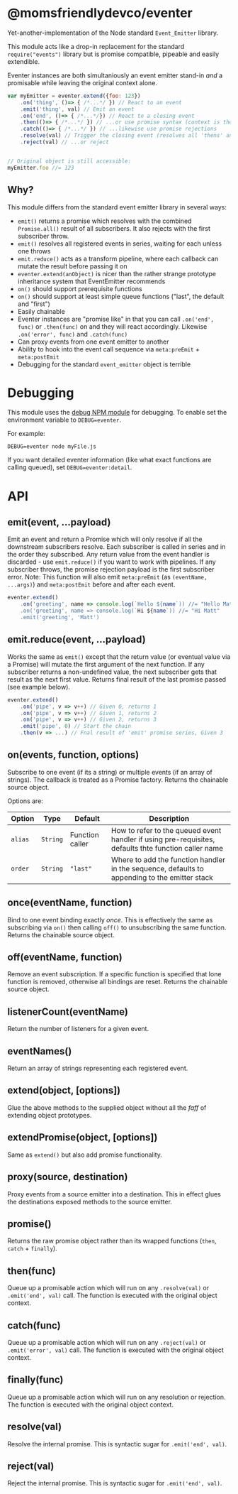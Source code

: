 @momsfriendlydevco/eventer
==========================
Yet-another-implementation of the Node standard `Event_Emitter` library.

This module acts like a drop-in replacement for the standard `require("events")` library but is promise compatible, pipeable and easily extendible.

Eventer instances are both simultaniously an event emitter stand-in _and_ a promisable while leaving the original context alone.


```javascript
var myEmitter = eventer.extend({foo: 123})
	.on('thing', ()=> { /*...*/ }) // React to an event
	.emit('thing', val) // Emit an event
	.on('end', ()=> { /*...*/}) // React to a closing event
	.then(()=> { /*...*/ }) // ...or use promise syntax (context is the original object so `this.foo` is available)
	.catch(()=> { /*...*/ }) // ...likewise use promise rejections
	.resolve(val) // Trigger the closing event (resolves all 'thens' and `.on('end')`)
	.reject(val) // ...or reject


// Original object is still accessible:
myEmitter.foo //= 123
```


Why?
----
This module differs from the standard event emitter library in several ways:

* `emit()` returns a promise which resolves with the combined `Promise.all()` result of all subscribers. It also rejects with the first subscriber throw.
* `emit()` resolves all registered events in series, waiting for each unless one throws
* `emit.reduce()` acts as a transform pipeline, where each callback can mutate the result before passing it on
* `eventer.extend(anObject)` is nicer than the rather strange prototype inheritance system that EventEmitter recommends
* `on()` should support prerequisite functions
* `on()` should support at least simple queue functions ("last", the default and "first")
* Easily chainable
* Eventer instances are "promise like" in that you can call `.on('end', func)` or `.then(func)` on and they will react accordingly. Likewise `.on('error', func)` and `.catch(func)`
* Can proxy events from one event emitter to another
* Ability to hook into the event call sequence via `meta:preEmit` + `meta:postEmit`
* Debugging for the standard `event_emitter` object is terrible


Debugging
=========
This module uses the [debug NPM module](https://github.com/visionmedia/debug) for debugging. To enable set the environment variable to `DEBUG=eventer`.

For example:

```
DEBUG=eventer node myFile.js
```

If you want detailed eventer information (like what exact functions are calling queued), set `DEBUG=eventer:detail`.


API
===

emit(event, ...payload)
-----------------------
Emit an event and return a Promise which will only resolve if all the downstream subscribers resolve.
Each subscriber is called in series and in the order they subscribed. Any return value from the event handler is discarded - use `emit.reduce()` if you want to work with pipelines.
If any subscriber throws, the promise rejection payload is the first subscriber error.
Note: This function will also emit `meta:preEmit` (as `(eventName, ...args)`) and `meta:postEmit` before and after each event.


```javascript
eventer.extend()
	.on('greeting', name => console.log(`Hello ${name`)) //= "Hello Matt"
	.on('greeting', name => console.log(`Hi ${name`)) //= "Hi Matt"
	.emit('greeting', 'Matt')
```


emit.reduce(event, ...payload)
------------------------------
Works the same as `emit()` except that the return value (or eventual value via a Promise) will mutate the first argument of the next function.
If any subscriber returns a non-undefined value, the next subscriber gets that result as the next first value.
Returns final result of the last promise passed (see example below).


```javascript
eventer.extend()
	.on('pipe', v => v++) // Given 0, returns 1
	.on('pipe', v => v++) // Given 1, returns 2
	.on('pipe', v => v++) // Given 2, returns 3
	.emit('pipe', 0) // Start the chain
	.then(v => ...) // Fnal result of 'emit' promise series, Given 3
```


on(events, function, options)
-----------------------------
Subscribe to one event (if its a string) or multiple events (if an array of strings). The callback is treated as a Promise factory.
Returns the chainable source object.

Options are:

| Option  | Type     | Default         | Description                                                                                          |
|---------|----------|-----------------|------------------------------------------------------------------------------------------------------|
| `alias` | `String` | Function caller | How to refer to the queued event handler if using pre-requisites, defaults thte function caller name |
| `order` | `String` | `"last"`        | Where to add the function handler in the sequence, defaults to appending to the emitter stack        |


once(eventName, function)
-------------------------
Bind to one event binding exactly _once_.
This is effectively the same as subscribing via `on()` then calling `off()` to unsubscribing the same function.
Returns the chainable source object.


off(eventName, function)
------------------------
Remove an event subscription. If a specific function is specified that lone function is removed, otherwise all bindings are reset.
Returns the chainable source object.


listenerCount(eventName)
------------------------
Return the number of listeners for a given event.


eventNames()
------------
Return an array of strings representing each registered event.


extend(object, [options])
-------------------------
Glue the above methods to the supplied object without all the *faff* of extending object prototypes.


extendPromise(object, [options])
--------------------------------
Same as `extend()` but also add promise functionality.


proxy(source, destination)
--------------------------
Proxy events from a source emitter into a destination.
This in effect glues the destinations exposed methods to the source emitter.


promise()
---------
Returns the raw promise object rather than its wrapped functions (`then`, `catch` + `finally`).


then(func)
----------
Queue up a promisable action which will run on any `.resolve(val)` or `.emit('end', val)` call.
The function is executed with the original object context.


catch(func)
-----------
Queue up a promisable action which will run on any `.reject(val)` or `.emit('error', val)` call.
The function is executed with the original object context.


finally(func)
-------------
Queue up a promisable action which will run on any resolution or rejection.
The function is executed with the original object context.


resolve(val)
------------
Resolve the internal promise. This is syntactic sugar for `.emit('end', val)`.


reject(val)
------------
Reject the internal promise. This is syntactic sugar for `.emit('end', val)`.
